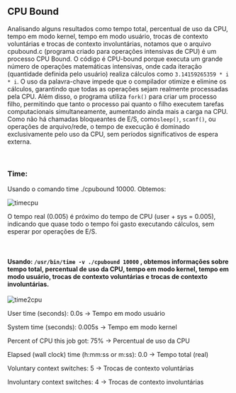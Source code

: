 ## CPU Bound
Analisando alguns resultados como tempo total, percentual de uso da CPU, tempo em modo kernel, tempo em modo usuário, trocas de contexto voluntárias e trocas de contexto involuntárias, notamos que o arquivo cpubound.c (programa criado para operações intensivas de CPU) é um processo CPU Bound. O código é CPU-bound porque executa um grande número de operações matemáticas intensivas, onde cada iteração (quantidade definida pelo usuário) realiza cálculos como `3.14159265359 * i * i`. O uso da palavra-chave impede que o compilador otimize e elimine os cálculos, garantindo que todas as operações sejam realmente processadas pela CPU. Além disso, o programa utiliza `fork()` para criar um processo filho, permitindo que tanto o processo pai quanto o filho executem tarefas computacionais simultaneamente, aumentando ainda mais a carga na CPU. Como não há chamadas bloqueantes de E/S, como`sleep()`, `scanf()`, ou operações de arquivo/rede, o tempo de execução é dominado exclusivamente pelo uso da CPU, sem períodos significativos de espera externa.

<p>&nbsp;</p>

### Time:
Usando o comando time ./cpubound 10000. Obtemos:


![timecpu](https://github.com/user-attachments/assets/0cfb8432-cb92-47eb-87ad-1095e1ab00cc)

O tempo real (0.005) é próximo do tempo de CPU (user + sys = 0.005), indicando que quase todo o tempo foi gasto executando cálculos, sem esperar por operações de E/S.

<p>&nbsp;</p>


#### Usando: `/usr/bin/time -v ./cpubound 10000` , obtemos informações sobre tempo total, percentual de uso da CPU, tempo em modo kernel, tempo em modo usuário, trocas de contexto voluntárias e trocas de contexto involuntárias.





![time2cpu](https://github.com/user-attachments/assets/0160af5e-a600-4fee-809b-8d2c5c043e96)

User time (seconds): 0.0s → Tempo em modo usuário

System time (seconds): 0.005s → Tempo em modo kernel

Percent of CPU this job got: 75% → Percentual de uso da CPU

Elapsed (wall clock) time (h:mm:ss or m:ss): 0.0 → Tempo total (real)

Voluntary context switches: 5 → Trocas de contexto voluntárias

Involuntary context switches: 4 → Trocas de contexto involuntárias

